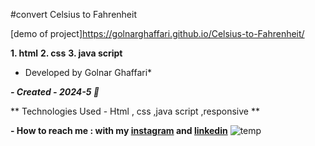 #convert  Celsius to Fahrenheit

 [demo of project]https://golnarghaffari.github.io/Celsius-to-Fahrenheit/

**1. html**
**2. css**
**3. java script**

* Developed by Golnar Ghaffari*

***- Created - 2024-5 🌷***

** Technologies Used - Html , css ,java script ,responsive **

**- How to reach me : with my [instagram](http://www.instagram.com/golnarghaffari20) and [linkedin](http://www.linkedin.com/in/golnar-ghaffari-b370462a9/")**
![temp](https://github.com/golnarghaffari/Celsius-to-Fahrenheit/assets/155916502/ed03aba1-514d-484b-8b05-441503270bc7)

